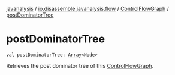 [javanalysis](../../index.md) / [io.disassemble.javanalysis.flow](../index.md) / [ControlFlowGraph](index.md) / [postDominatorTree](./post-dominator-tree.md)

# postDominatorTree

`val postDominatorTree: `[`Array`](https://kotlinlang.org/api/latest/jvm/stdlib/kotlin/-array/index.html)`<Node>`

Retrieves the post dominator tree of this [ControlFlowGraph](index.md).


